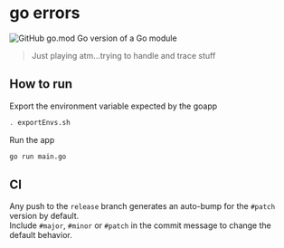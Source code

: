 # go errors

![GitHub go.mod Go version of a Go module](https://img.shields.io/github/v/tag/claudiumocanu/golab20errors?color=%2300AA00&include_prereleases&label=Version&logo=Go&style=for-the-badge)

> Just playing atm...trying to handle and trace stuff

## How to run

Export the environment variable expected by the goapp

```sh
. exportEnvs.sh
```

Run the app

```sh
go run main.go
```

## CI

Any push to the `release` branch generates an auto-bump for the `#patch` version by default.  
Include `#major`, `#minor` or `#patch` in the commit message to change the default behavior.
